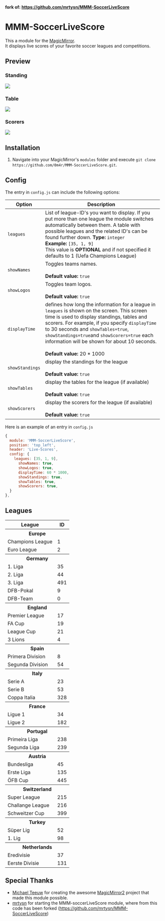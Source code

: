 **fork of: https://github.com/mrtysn/MMM-SoccerLiveScore**

# MMM-SoccerLiveScore

This a module for the [MagicMirror](https://github.com/MichMich/MagicMirror).  
It displays live scores of your favorite soccer leagues and competitions.

## Preview

### Standing

![](MMM-SoccerLiveScores-Standings.png)

### Table

![](MMM-SoccerLiveScores-Tables.png)

### Scorers

![](MMM-SoccerLiveScores-Scorers.png)

## Installation

1. Navigate into your MagicMirror's `modules` folder and execute `git clone https://github.com/0m4r/MMM-SoccerLiveScore.git`.

## Config

The entry in `config.js` can include the following options:

| Option          | Description                                                                                                                                                                                                                                                                                                                                                                |
| --------------- | -------------------------------------------------------------------------------------------------------------------------------------------------------------------------------------------------------------------------------------------------------------------------------------------------------------------------------------------------------------------------- |
| `leagues`       | List of league-ID's you want to display. If you put more than one league the module switches automatically between them. A table with possible leagues and the related ID's can be found further down. **Type:** `integer`<br>**Example:** `[35, 1, 9]` <br>This value is **OPTIONAL** and if not specified it defaults to 1 (Uefa Champions League)                       |
| `showNames`     | Toggles teams names. <br><br>**Default value:** `true`                                                                                                                                                                                                                                                                                                                     |
| `showLogos`     | Toggles team logos.<br><br>**Default value:** `true`                                                                                                                                                                                                                                                                                                                       |
| `displayTime`   | defines how long the information for a league in `leagues` is shown on the screen. This screen time is used to display standings, tables and scorers. For example, if you specify `displayTime` to 30 seconds and `showTables=true`, `showStandings=true`and `showScorers=true` each information will be shown for about 10 seconds. <br><br>**Default value:** 20 \* 1000 |
| `showStandings` | display the standings for the league <br><br>**Default value:** `true`                                                                                                                                                                                                                                                                                                     |
| `showTables`    | display the tables for the league (if available) <br><br>**Default value:** `true`                                                                                                                                                                                                                                                                                         |
| `showScorers`   | display the scorers for the league (if available) <br><br>**Default value:** `true`                                                                                                                                                                                                                                                                                        |

Here is an example of an entry in `config.js`

```js
{
  module: 'MMM-SoccerLiveScore',
  position: 'top_left',
  header: 'Live-Scores',
  config: {
    leagues: [35, 1, 9],
      showNames: true,
      showLogos: true,
      displayTime: 60 * 1000,
      showStandings: true,
      showTables: true,
      showScorers: true,
  }
},
```

## Leagues

<table>
    <tr>
        <th>League</th>
        <th>ID</th>
    </tr>
    <tr>
        <th colspan="2">Europe</th>
    </tr>
    <tr>
        <td align="left">Champions League</td>
        <td align="left">1</td>
    </tr>
    <tr>
        <td align="left">Euro League</td>
        <td align="left">2</td>
    </tr>  
    <tr>
        <th colspan="2">Germany</th>
    </tr>
    <tr>
        <td align="left">1. Liga</td>
        <td align="left">35</td>
    </tr>
    <tr>
        <td align="left">2. Liga</td>
        <td align="left">44</td>
    </tr>
    <tr>
        <td align="left">3. Liga</td>
        <td align="left">491</td>
    </tr>
    <tr>
        <td align="left">DFB-Pokal</td>
        <td align="left">9</td>
    </tr>
    <tr>
        <td align="left">DFB-Team</td>
        <td align="left">0</td>
    </tr>
    <tr>
        <th colspan="2">England</th>
    </tr>
    <tr>
        <td align="left">Premier League</td>
        <td align="left">17</td>
    </tr>
    <tr>
        <td align="left">FA Cup</td>
        <td align="left">19</td>
    </tr>
    <tr>
        <td align="left">League Cup</td>
        <td align="left">21</td>
    </tr>
    <tr>
        <td align="left">3 Lions</td>
        <td align="left">4</td>
    </tr>
    <tr>
        <th colspan="2">Spain</th>
    </tr>
    <tr>
        <td align="left">Primera Division</td>
        <td align="left">8</td>
    </tr>
    <tr>
        <td align="left">Segunda Division</td>
        <td align="left">54</td>
    </tr>
    <tr>
        <th colspan="2">Italy</th>
    </tr>
    <tr>
        <td align="left">Serie A</td>
        <td align="left">23</td>
    </tr>
    <tr>
        <td align="left">Serie B</td>
        <td align="left">53</td>
    </tr>
    <tr>
        <td align="left">Coppa Italia</td>
        <td align="left">328</td>
    </tr>
    <tr>
        <th colspan="2">France</th>
    </tr>
    <tr>
        <td align="left">Ligue 1</td>
        <td align="left">34</td>
    </tr>
    <tr>
        <td align="left">Ligue 2</td>
        <td align="left">182</td>
    </tr>
     <tr>
        <th colspan="2">Portugal</th>
    </tr>
    <tr>
        <td align="left">Primeira Liga</td>
        <td align="left">238</td>
    </tr>
    <tr>
        <td align="left">Segunda Liga</td>
        <td align="left">239</td>
    </tr>
     <tr>
        <th colspan="2">Austria</th>
    </tr>
    <tr>
        <td align="left">Bundesliga</td>
        <td align="left">45</td>
    </tr>
    <tr>
        <td align="left">Erste Liga</td>
        <td align="left">135</td>
    </tr>
    <tr>
        <td align="left">ÖFB Cup</td>
        <td align="left">445</td>
    </tr>
    <tr>
        <th colspan="2">Switzerland</th>
    </tr>
    <tr>
        <td align="left">Super League</td>
        <td align="left">215</td>
    </tr>
    <tr>
        <td align="left">Challange League</td>
        <td align="left">216</td>
    </tr>
    <tr>
        <td align="left">Schweitzer Cup</td>
        <td align="left">399</td>
    </tr>
    <tr>
        <th colspan="2">Turkey</th>
    </tr>
    <tr>
        <td align="left">Süper Lig</td>
        <td align="left">52</td>
    </tr>
    <tr>
        <td align="left">1. Lig</td>
        <td align="left">98</td>
    </tr>
    <tr>
        <th colspan="2">Netherlands</th>
    </tr>
    <tr>
        <td align="left">Eredivisie</td>
        <td align="left">37</td>
    </tr>
    <tr>
        <td align="left">Eerste Divisie</td>
        <td align="left">131</td>
    </tr>  
</table>
  
  
## Special Thanks

- [Michael Teeuw](https://github.com/MichMich) for creating the awesome [MagicMirror2](https://github.com/MichMich/MagicMirror/tree/develop) project that made this module possible.
- [mrtysn](https://github.com/mrtysn) for starting the MMM-soccerLiveScore module, where from this code has been forked (https://github.com/mrtysn/MMM-SoccerLiveScore)
